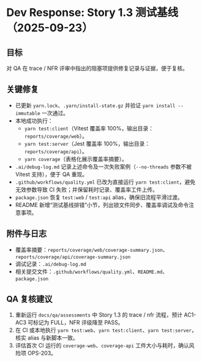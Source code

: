 # Dev Response: Story 1.3 测试基线（2025-09-23）

## 目标

对 QA 在 trace / NFR 评审中指出的阻塞项提供修复记录与证据，便于复核。

## 关键修复

- 已更新 `yarn.lock`、`.yarn/install-state.gz` 并验证 `yarn install --immutable` 一次通过。
- 本地成功执行：
  - `yarn test:client`（Vitest 覆盖率 100%，输出目录：`reports/coverage/web`）。
  - `yarn test:server`（Jest 覆盖率 100%，输出目录：`reports/coverage/api`）。
  - `yarn coverage`（表格化展示覆盖率摘要）。
- `.ai/debug-log.md` 记录上述命令及一次失败案例（`--no-threads` 参数不被 Vitest 支持），便于 QA 重现。
- `.github/workflows/quality.yml` 已改为直接运行 `yarn test:client`，避免无效参数导致 CI 失败；并保留耗时记录、覆盖率工件上传。
- `package.json` 恢复 `test:web` / `test:api` alias，确保旧流程平滑过渡。
- README 新增“测试基线排错”小节，列出锁文件同步、覆盖率调试及命令注意事项。

## 附件与日志

- 覆盖率摘要：`reports/coverage/web/coverage-summary.json`、`reports/coverage/api/coverage-summary.json`
- 调试记录：`.ai/debug-log.md`
- 相关提交文件：`.github/workflows/quality.yml`、`README.md`、`package.json`

## QA 复核建议

1. 重新运行 `docs/qa/assessments` 中 Story 1.3 的 trace / nfr 流程，预计 AC1-AC3 可标记为 FULL，NFR 评级降至 PASS。
2. 在 CI 或本地执行 `yarn test:web`、`yarn test:client`、`yarn test:server`，核实 alias 与新脚本一致。
3. 评估首次 CI 运行的 `coverage-web`、`coverage-api` 工件大小与耗时，确认风险项 OPS-203。
